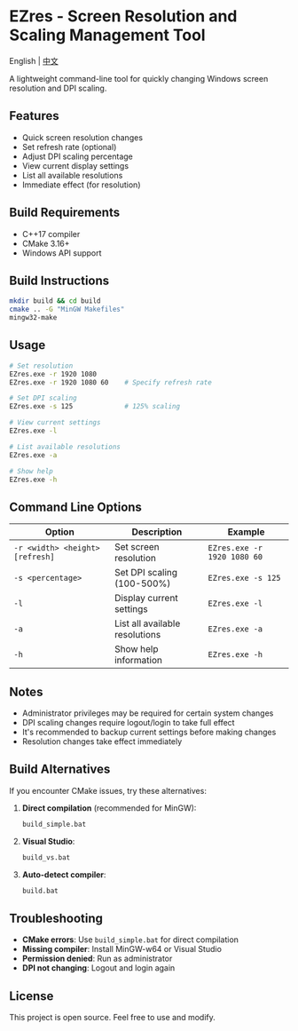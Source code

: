 # EZres - Screen Resolution and Scaling Management Tool

English | [中文](README.md)

A lightweight command-line tool for quickly changing Windows screen resolution and DPI scaling.

## Features

- Quick screen resolution changes
- Set refresh rate (optional)
- Adjust DPI scaling percentage
- View current display settings
- List all available resolutions
- Immediate effect (for resolution)

## Build Requirements

- C++17 compiler
- CMake 3.16+
- Windows API support

## Build Instructions

```bash
mkdir build && cd build
cmake .. -G "MinGW Makefiles"
mingw32-make
```

## Usage

```bash
# Set resolution
EZres.exe -r 1920 1080
EZres.exe -r 1920 1080 60    # Specify refresh rate

# Set DPI scaling
EZres.exe -s 125             # 125% scaling

# View current settings
EZres.exe -l

# List available resolutions
EZres.exe -a

# Show help
EZres.exe -h
```

## Command Line Options

| Option | Description | Example |
|--------|-------------|---------|
| `-r <width> <height> [refresh]` | Set screen resolution | `EZres.exe -r 1920 1080 60` |
| `-s <percentage>` | Set DPI scaling (100-500%) | `EZres.exe -s 125` |
| `-l` | Display current settings | `EZres.exe -l` |
| `-a` | List all available resolutions | `EZres.exe -a` |
| `-h` | Show help information | `EZres.exe -h` |

## Notes

- Administrator privileges may be required for certain system changes
- DPI scaling changes require logout/login to take full effect
- It's recommended to backup current settings before making changes
- Resolution changes take effect immediately

## Build Alternatives

If you encounter CMake issues, try these alternatives:

1. **Direct compilation** (recommended for MinGW):
   ```bash
   build_simple.bat
   ```

2. **Visual Studio**:
   ```bash
   build_vs.bat
   ```

3. **Auto-detect compiler**:
   ```bash
   build.bat
   ```

## Troubleshooting

- **CMake errors**: Use `build_simple.bat` for direct compilation
- **Missing compiler**: Install MinGW-w64 or Visual Studio
- **Permission denied**: Run as administrator
- **DPI not changing**: Logout and login again

## License

This project is open source. Feel free to use and modify.
